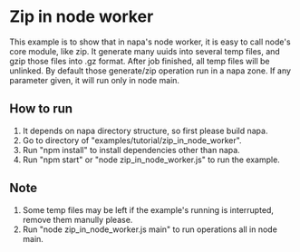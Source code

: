 # Zip in node worker
This example is to show that in napa's node worker, it is easy to call node's core module, like zip.
It generate many uuids into several temp files, and gzip those files into .gz format. After job finished, all temp files will be unlinked.
By default those generate/zip operation run in a napa zone. If any parameter given, it will run only in node main.

## How to run
1. It depends on napa directory structure, so first please build napa.
2. Go to directory of "examples/tutorial/zip_in_node_worker".
2. Run "npm install" to install dependencies other than napa.
3. Run "npm start" or "node zip_in_node_worker.js" to run the example.

## Note
1. Some temp files may be left if the example's running is interrupted, remove them manully please.
2. Run "node zip_in_node_worker.js main" to run operations all in node main.
